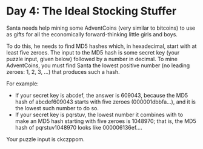 # Day 4: The Ideal Stocking Stuffer

Santa needs help mining some AdventCoins (very similar to bitcoins) to use as
gifts for all the economically forward-thinking little girls and boys.

To do this, he needs to find MD5 hashes which, in hexadecimal, start with at
least five zeroes. The input to the MD5 hash is some secret key (your puzzle
input, given below) followed by a number in decimal. To mine AdventCoins, you
must find Santa the lowest positive number (no leading zeroes: 1, 2, 3, ...)
that produces such a hash.

For example:

* If your secret key is abcdef, the answer is 609043, because the MD5 hash of
    abcdef609043 starts with five zeroes (000001dbbfa...), and it is the lowest
    such number to do so.
* If your secret key is pqrstuv, the lowest number it combines with to make an
  MD5 hash starting with five zeroes is 1048970; that is, the MD5 hash of
  pqrstuv1048970 looks like 000006136ef....

Your puzzle input is ckczppom.
